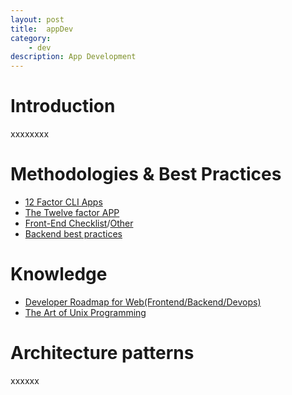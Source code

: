 ```yaml
---
layout: post
title:  appDev
category:
    - dev
description: App Development
---
```


# Introduction

xxxxxxxx

# Methodologies & Best Practices
- [12 Factor CLI Apps](https://medium.com/@jdxcode/12-factor-cli-apps-dd3c227a0e46)
- [The Twelve factor APP](https://12factor.net/)
- [Front-End Checklist](https://github.com/thedaviddias/Front-End-Checklist)/[Other](https://frontendchecklist.io/)
- [Backend best practices](https://github.com/futurice/backend-best-practices)

# Knowledge
- [Developer Roadmap for Web(Frontend/Backend/Devops)](https://github.com/kamranahmedse/developer-roadmap)
- [The Art of Unix Programming](http://www.catb.org/esr/writings/taoup/html/)


# Architecture patterns

xxxxxx
